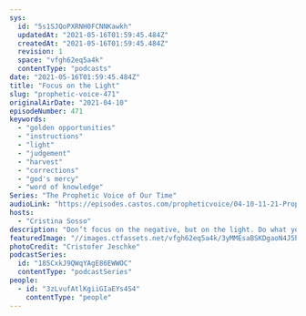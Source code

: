 ```yaml
---
sys:
  id: "5s1SJQoPXRNH0FCNNKawkh"
  updatedAt: "2021-05-16T01:59:45.484Z"
  createdAt: "2021-05-16T01:59:45.484Z"
  revision: 1
  space: "vfgh62eq5a4k"
  contentType: "podcasts"
date: "2021-05-16T01:59:45.484Z"
title: "Focus on the Light"
slug: "prophetic-voice-471"
originalAirDate: "2021-04-10"
episodeNumber: 471
keywords:
  - "golden opportunities"
  - "instructions"
  - "light"
  - "judgement"
  - "harvest"
  - "corrections"
  - "god's mercy"
  - "word of knowledge"
Series: "The Prophetic Voice of Our Time"
audioLink: "https://episodes.castos.com/propheticvoice/04-10-11-21-Prophetic-Voice-of-our-Time-[mixdown]-01.mp3"
hosts:
  - "Cristina Sosso"
description: "Don’t focus on the negative, but on the light. Do what you can today and step into the Holy Spirit before it's too late. God's judgment will soon cover the earth; everything that can be shaken will be shaken until the things of God remain, so make sure you are ready!"
featuredImage: "//images.ctfassets.net/vfgh62eq5a4k/3yMMEsaBSKDgaoN4J5hXie/663beeb1004c4adfbfc7bb17da301189/cristofer-jeschke-5NyN-wyH3qE-unsplash__1_.jpg"
photoCredit: "Cristofer Jeschke"
podcastSeries:
  id: "185CxkJ9QWqYAgE86EWWOC"
  contentType: "podcastSeries"
people:
  - id: "3zLvufAtlKgiiGIaEYs4S4"
    contentType: "people"
---
```

